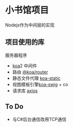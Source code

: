 # 小书馆项目
Nodejs作为中间层的实现

## 项目使用的库
服务器程序
* [koa](https://www.npmjs.com/package/koa)2
中间件
* 路由 [@koa/router](https://www.npmjs.com/package/koa-router)
* 静态文件代理 [koa-static](https://www.npmjs.com/package/koa-static)
* 视图模板引擎[koa-swig](https://www.npmjs.com/package/koa-swig) + co
* 请求库 [axios](https://www.npmjs.com/package/axios)
## To Do
* 与C#后台通信改用TCP通信